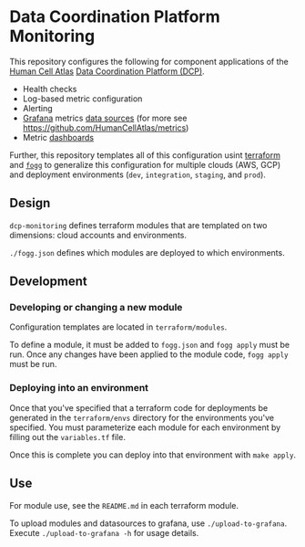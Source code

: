 # Data Coordination Platform Monitoring

This repository configures the following for component applications of the [Human Cell Atlas](https://www.humancellatlas.org/) [Data Coordination Platform (DCP)](https://www.humancellatlas.org/data-sharing).

* Health checks
* Log-based metric configuration
* Alerting
* [Grafana](https://grafana.com/) metrics [data sources](http://docs.grafana.org/features/datasources/) (for more see https://github.com/HumanCellAtlas/metrics)
* Metric [dashboards](https://grafana.com/dashboards)

Further, this repository templates all of this configuration usint [terraform](https://www.terraform.io/) and [`fogg`](https://github.com/chanzuckerberg/fogg) to generalize this configuration for multiple clouds (AWS, GCP) and deployment environments (`dev`, `integration`, `staging`, and `prod`).

## Design

`dcp-monitoring` defines terraform modules that are templated on two dimensions: cloud accounts and environments.

`./fogg.json` defines which modules are deployed to which environments.

## Development

### Developing or changing a new module
Configuration templates are located in `terraform/modules`.

To define a module, it must be added to `fogg.json` and `fogg apply` must be run. Once any changes have been applied to the module code, `fogg apply` must be run.

### Deploying into an environment
Once that you've specified that a terraform code for deployments be generated in the `terraform/envs` directory for the environments you've specified. You must parameterize each module for each environment by filling out the `variables.tf` file.

Once this is complete you can deploy into that environment with `make apply`.

## Use

For module use, see the `README.md` in each terraform module.

To upload modules and datasources to grafana, use `./upload-to-grafana`. Execute `./upload-to-grafana -h` for usage details.
